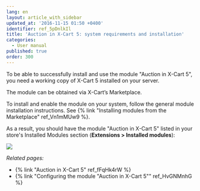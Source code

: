 ```yaml
---
lang: en
layout: article_with_sidebar
updated_at: '2016-11-15 01:50 +0400'
identifier: ref_5pDnlkIl
title: 'Auction in X-Cart 5: system requirements and installation'
categories:
  - User manual
published: true
order: 300
---
```



To be able to successfully install and use the module "Auction in X-Cart 5", you need a working copy of X-Cart 5 installed on your server.

The module can be obtained via X-Cart’s Marketplace.

To install and enable the module on your system, follow the general module installation instructions. See {% link "Installing modules from the Marketplace" ref_Vn1mMUw9 %}.

As a result, you should have the module "Auction in X-Cart 5" listed in your store's Installed Modules section (**Extensions > Installed modules**):

![]({{site.baseurl}}/attachments/8225030/8356063.png?effects=drop-shadow)

_Related pages:_

*   {% link "Auction in X-Cart 5" ref_fFqHk4rW %}
*   {% link "Configuring the module "Auction in X-Cart 5"" ref_HvGNMnhG %}
